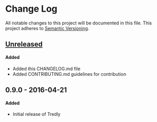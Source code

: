 # Change Log
All notable changes to this project will be documented in this file.
This project adheres to [Semantic Versioning](http://semver.org/).

## [Unreleased]
#### Added
- Added this CHANGELOG.md file
- Added CONTRIBUTING.md guidelines for contribution

## 0.9.0 - 2016-04-21
#### Added
- Initial release of Tredly

[Unreleased]: https://github.com/tredly/tredly-build/compare/0.9.0...HEAD
